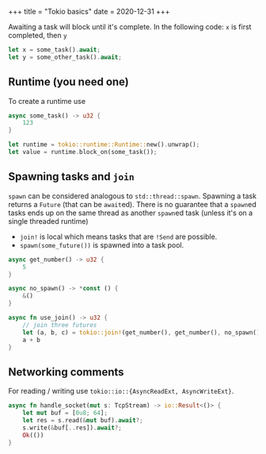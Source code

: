 +++
title = "Tokio basics"
date = 2020-12-31
+++

Awaiting a task will block until it's complete.
In the following code: `x` is first completed, then `y`

```rust
let x = some_task().await;
let y = some_other_task().await;
```

## Runtime (you need one)

To create a runtime use

```rust
async some_task() -> u32 {
    123
}

let runtime = tokio::runtime::Runtime::new().unwrap();
let value = runtime.block_on(some_task());
```

## Spawning tasks and `join`

`spawn` can be considered analogous to `std::thread::spawn`.
Spawning a task returns a `Future` (that can be `await`ed).
There is no guarantee that a `spawn`ed tasks ends up on the same
thread as another `spawn`ed task (unless it's on a single threaded runtime)

* `join!` is local which means tasks that are `!Send` are possible.
* `spawn(some_future())` is spawned into a task pool.

```rust
async get_number() -> u32 {
    5
}

async no_spawn() -> *const () {
    &()
}

async fn use_join() -> u32 {
    // join three futures
    let (a, b, c) = tokio::join!(get_number(), get_number(), no_spawn());
    a + b
}
```

## Networking comments

For reading / writing use `tokio::io::{AsyncReadExt, AsyncWriteExt}`.

```rust
async fn handle_socket(mut s: TcpStream) -> io::Result<()> {
    let mut buf = [0u8; 64];
    let res = s.read(&mut buf).await?;
    s.write(&buf[..res]).await?;
    Ok(())
}
```
